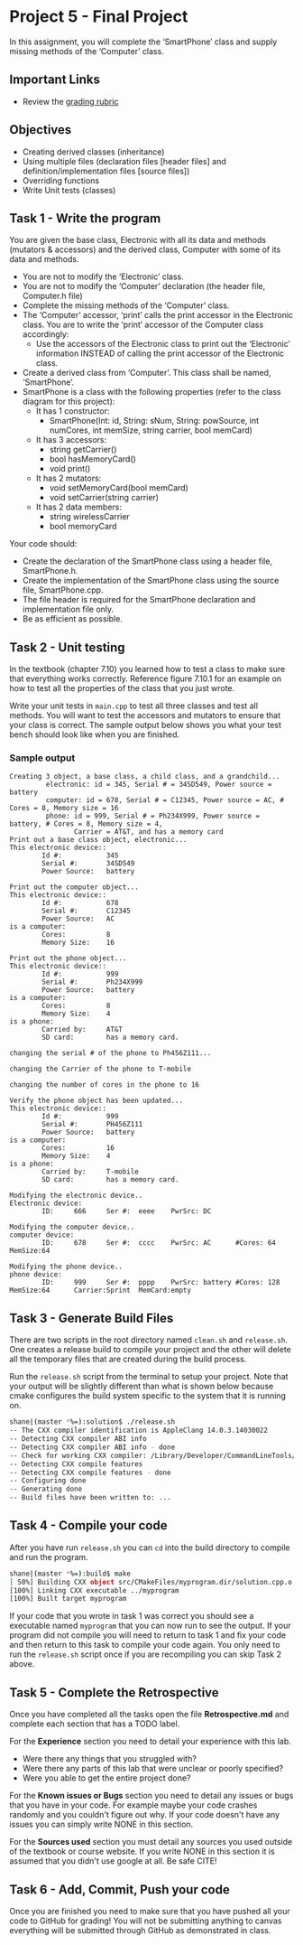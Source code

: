 # Project 5 - Final Project

In this assignment, you will complete the ‘SmartPhone’ class and supply missing
methods of the ‘Computer’ class.

## Important Links

- Review the [grading rubric](https://shanepanter.com/cs452/grading-rubric.html)

## Objectives

- Creating derived classes (inheritance)
- Using multiple files (declaration files [header files] and definition/implementation files [source files])
- Overriding functions
- Write Unit tests (classes)

## Task 1 - Write the program

You are given the base class, Electronic with all its data and methods (mutators
& accessors) and the derived class, Computer with some of its data and methods.

- You are not to modify the ‘Electronic’ class.
- You are not to modify the ‘Computer’ declaration (the header file, Computer.h file)
- Complete the missing methods of the ‘Computer’ class.
- The ‘Computer’ accessor, ‘print’ calls the print accessor in the Electronic
  class.  You are to write the ‘print’ accessor of the Computer class
  accordingly:
  - Use the accessors of the Electronic class to print out the ‘Electronic’ information INSTEAD of calling the print accessor of the Electronic class.
- Create a derived class from ‘Computer’. This class shall be named, ‘SmartPhone’.
- SmartPhone is a class with the following properties (refer to the class diagram for this project):
  - It has 1 constructor:
    - SmartPhone(Int: id, String: sNum, String: powSource, int     numCores, int memSize, string carrier, bool memCard)
  - It has 3 accessors:
    - string getCarrier()
    - bool hasMemoryCard()
    - void print()
  - It has 2 mutators:
    - void setMemoryCard(bool memCard)
    - void setCarrier(string carrier)
  - It has 2 data members:
    - string wirelessCarrier
    - bool memoryCard

Your code should:

- Create the declaration of the SmartPhone class using a header file, SmartPhone.h.
- Create the implementation of the SmartPhone class using the source file, SmartPhone.cpp.
- The file header is required for the SmartPhone declaration and implementation file only.
- Be as efficient as possible.

## Task 2 - Unit testing

In the textbook (chapter 7.10) you learned how to test a class to make sure that
everything works correctly. Reference figure 7.10.1 for an example on how to
test all the properties of the class that you just wrote.

Write your unit tests in `main.cpp` to test all three classes and test all
methods. You will want to test the accessors and mutators to ensure that your
class is correct. The sample output below shows you what your test bench should
look like when you are finished.

### Sample output

```text
Creating 3 object, a base class, a child class, and a grandchild...
         electronic: id = 345, Serial # = 34SD549, Power source = battery
         computer: id = 678, Serial # = C12345, Power source = AC, # Cores = 8, Memory size = 16
         phone: id = 999, Serial # = Ph234X999, Power source = battery, # Cores = 8, Memory size = 4,
                Carrier = AT&T, and has a memory card
Print out a base class object, electronic...
This electronic device::
        Id #:           345
        Serial #:       34SD549
        Power Source:   battery

Print out the computer object...
This electronic device::
        Id #:           678
        Serial #:       C12345
        Power Source:   AC
is a computer:
        Cores:          8
        Memory Size:    16

Print out the phone object...
This electronic device::
        Id #:           999
        Serial #:       Ph234X999
        Power Source:   battery
is a computer:
        Cores:          8
        Memory Size:    4
is a phone:
        Carried by:     AT&T
        SD card:        has a memory card.

changing the serial # of the phone to Ph456Z111...

changing the Carrier of the phone to T-mobile

changing the number of cores in the phone to 16

Verify the phone object has been updated...
This electronic device::
        Id #:           999
        Serial #:       PH456Z111
        Power Source:   battery
is a computer:
        Cores:          16
        Memory Size:    4
is a phone:
        Carried by:     T-mobile
        SD card:        has a memory card.

Modifying the electronic device..
Electronic device:
        ID:     666     Ser #:  eeee    PwrSrc: DC

Modifying the computer device..
computer device:
        ID:     678     Ser #:  cccc    PwrSrc: AC      #Cores: 64      MemSize:64

Modifying the phone device..
phone device:
        ID:     999     Ser #:  pppp    PwrSrc: battery #Cores: 128     MemSize:64      Carrier:Sprint  MemCard:empty
```

## Task 3 - Generate Build Files

There are two scripts in the root directory named `clean.sh` and `release.sh`.
One creates a release build to compile your project and the other will delete
all the temporary files that are created during the build process.

Run the `release.sh` script from the terminal to setup your project. Note
that your output will be slightly different than what is shown below because
cmake configures the build system specific to the system that it is running on.

```bash
shane|(master *%=):solution$ ./release.sh
-- The CXX compiler identification is AppleClang 14.0.3.14030022
-- Detecting CXX compiler ABI info
-- Detecting CXX compiler ABI info - done
-- Check for working CXX compiler: /Library/Developer/CommandLineTools/usr/bin/c++ - skipped
-- Detecting CXX compile features
-- Detecting CXX compile features - done
-- Configuring done
-- Generating done
-- Build files have been written to: ...
```

## Task 4 - Compile your code

After you have run `release.sh` you can `cd` into the build directory to compile
and run the program.

```bash
shane|(master *%=):build$ make
[ 50%] Building CXX object src/CMakeFiles/myprogram.dir/solution.cpp.o
[100%] Linking CXX executable ../myprogram
[100%] Built target myprogram
```

If your code that you wrote in task 1 was correct you should see a executable
named `myprogram` that you can now run to see the output. If your program did
not compile you will need to return to task 1 and fix your code and then return
to this task to compile your code again. You only need to run the `release.sh`
script once if you are recompiling you can skip Task 2 above.

## Task 5 - Complete the Retrospective

Once you have completed all the tasks open the file **Retrospective.md** and
complete each section that has a TODO label.

For the **Experience** section you need to detail your experience with this lab.

- Were there any things that you struggled with?
- Were there any parts of this lab that were unclear or poorly specified?
- Were you able to get the entire project done?

For the **Known issues or Bugs** section you need to detail any issues or bugs
that you have in your code. For example maybe your code crashes randomly and you
couldn't figure out why. If your code doesn't have any issues you can simply
write NONE in this section.

For the **Sources used** section you must detail any sources you used outside of
the textbook or course website. If you write NONE in this section it is assumed
that you didn't use google at all. Be safe CITE!

## Task 6 - Add, Commit, Push your code

Once you are finished you need to make sure that you have pushed all your code
to GitHub for grading! You will not be submitting anything to canvas everything
will be submitted through GitHub as demonstrated in class.
